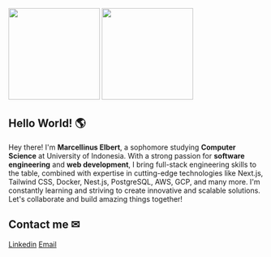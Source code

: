 <p>
<img height="180em" src="https://github-readme-stats.vercel.app/api?username=marcellinuselbert&show_icons=true&count_private=true&theme=algolia" />
<img height="180em" src="https://github-readme-stats.vercel.app/api/top-langs/?username=marcellinuselbert&layout=compact&theme=algolia&langs_count=6&hide=html,powershell,batchfile" />
</p>

## Hello World! 🌎 
Hey there! I'm **Marcellinus Elbert**, a sophomore studying **Computer Science** at University of Indonesia. With a strong passion for **software engineering** and **web development**, I bring full-stack engineering skills to the table, combined with expertise in cutting-edge technologies like Next.js, Tailwind CSS, Docker, Nest.js, PostgreSQL, AWS, GCP, and many more. I'm constantly learning and striving to create innovative and scalable solutions. Let's collaborate and build amazing things together!


<h2> Contact me ✉ </h2>
<a href="https://www.linkedin.com/in/marcellinuselbert/">Linkedin</a>
<a href="mailto:elbertmarcellinus@gmail.com">Email</a>



